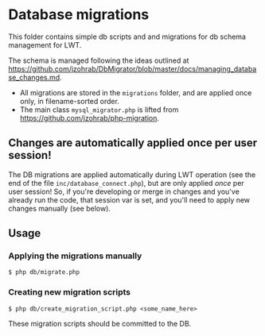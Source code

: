 # Database migrations

This folder contains simple db scripts and and migrations for db schema management for LWT.

The schema is managed following the ideas outlined at https://github.com/jzohrab/DbMigrator/blob/master/docs/managing_database_changes.md.

* All migrations are stored in the `migrations` folder, and are applied once only, in filename-sorted order.
* The main class `mysql_migrator.php` is lifted from https://github.com/jzohrab/php-migration.

## Changes are automatically applied once per user session!

The DB migrations are applied automatically during LWT operation (see the end of the file `inc/database_connect.php`), but are only applied _once_ per user session!  So, if you're developing or merge in changes and you've already run the code, that session var is set, and you'll need to apply new changes manually (see below).

## Usage

### Applying the migrations manually

```
$ php db/migrate.php
```

### Creating new migration scripts

```
$ php db/create_migration_script.php <some_name_here>
```

These migration scripts should be committed to the DB.
